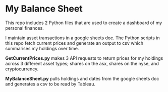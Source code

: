 # My Balance Sheet

This repo includes 2 Python files that are used to create a dashboard of my personal finances.

I maintain asset transactions in a google sheets doc. The Python scripts in this repo fetch current prices and generate an output to csv which summarises my holdings over time.

**GetCurrentPrices.py** makes 3 API requests to return prices for my holdings across 3 different asset types; shares on the asx, shares on the nyse, and cryptocurrency.

**MyBalanceSheet.py** pulls holdings and dates from the google sheets doc and generates a csv to be read by Tableau.

